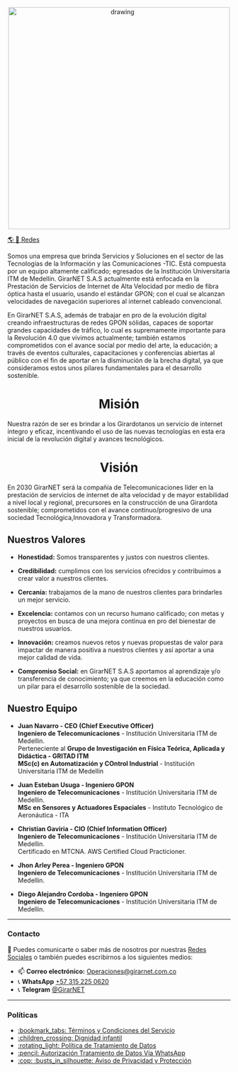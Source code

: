   <p align="center">
    <img src="https://drive.google.com/uc?export=view&id=1IOfE1dKrdg5ScKsoBxPqvmS-VMbQaKjb" alt="drawing" width="500"/>
  </p>
  
[:earth_americas: :rocket: Redes](https://linktr.ee/girarnet)

Somos una empresa que brinda Servicios y Soluciones en el sector de las Tecnologías de la Información y las Comunicaciones -TIC. Está compuesta por un equipo altamente calificado; egresados de la Institución Universitaria ITM de Medellin. GirarNET S.A.S actualmente está enfocada en la Prestación de Servicios de Internet de Alta Velocidad por medio de fibra óptica hasta el usuario, usando el estándar GPON; con el cual se alcanzan velocidades de navegación superiores al internet cableado convencional.

En GirarNET S.A.S, además de trabajar en pro de la evolución digital creando infraestructuras de redes GPON sólidas, capaces de soportar grandes capacidades de tráfico, lo cual es supremamente importante para la Revolución 4.0 que vivimos actualmente; también estamos comprometidos con el avance social por medio del arte, la educación; a través de eventos culturales, capacitaciones y conferencias abiertas al público con el fin de aportar en la disminución de la brecha digital, ya que consideramos estos unos pilares fundamentales para el desarrollo sostenible.

<h1 align="center">Misión</h1>

Nuestra razón de ser es brindar a los Girardotanos un servicio de internet íntegro y eficaz, incentivando el uso de las nuevas tecnologías en esta era inicial de la revolución digital y avances tecnológicos.

<h1 align="center">Visión</h1>

En 2030 GirarNET será la compañía de Telecomunicaciones líder en la prestación de servicios de internet de alta velocidad y de mayor estabilidad a nivel local y regional, precursores en la construcción de una Girardota sostenible; comprometidos con el avance continuo/progresivo de una sociedad Tecnológica,Innovadora y Transformadora.

<h2 align="left">Nuestros Valores</h2>

- **Honestidad:** Somos transparentes y justos con nuestros clientes.

- **Credibilidad:** cumplimos con los servicios ofrecidos y contribuimos a crear valor a nuestros clientes.

- **Cercanía:** trabajamos de la mano de nuestros clientes para brindarles un mejor servicio.

- **Excelencia:** contamos con un recurso humano calificado; con metas y proyectos en busca de una mejora continua en pro del bienestar de nuestros usuarios.

- **Innovación:** creamos nuevos retos y nuevas propuestas de valor para impactar de manera positiva a nuestros clientes y así aportar a una mejor calidad de vida.

- **Compromiso Social:** en GirarNET S.A.S aportamos al aprendizaje y/o transferencia de conocimiento; ya que creemos en la educación como un pilar para el desarrollo sostenible de la sociedad.

<h2 align="left">Nuestro Equipo</h2>

- **Juan Navarro - CEO (Chief Executive Officer)**\
  **Ingeniero de Telecomunicaciones** - Institución Universitaria ITM de Medellin.\
  Perteneciente al **Grupo de Investigación en Física Teórica, Aplicada y Didáctica - GRITAD ITM**\
  **MSc(c) en Automatización y COntrol Industrial** - Institución Universitaria ITM de Medellin
  
- **Juan Esteban Usuga - Ingeniero GPON**\
  **Ingeniero de Telecomunicaciones** - Institución Universitaria ITM de Medellin.\
  **MSc en Sensores y Actuadores Espaciales** - Instituto Tecnológico de Aeronáutica - ITA

- **Christian Gaviria - CIO (Chief Information Officer)**\
  **Ingeniero de Telecomunicaciones** - Institución Universitaria ITM de Medellin.\
  Certificado en MTCNA. AWS Certified Cloud Practicioner.

- **Jhon Arley Perea - Ingeniero GPON**\
  **Ingeniero de Telecomunicaciones** - Institución Universitaria ITM de Medellin.

- **Diego Alejandro Cordoba - Ingeniero GPON**\
  **Ingeniero de Telecomunicaciones** - Institución Universitaria ITM de Medellin.

 
---

<h3 align="left">Contacto</h3>

💬 Puedes comunicarte o saber más de nosotros por nuestras [Redes Sociales](https://linktr.ee/girarnet) o también puedes escribirnos a los siguientes medios:

* :mailbox: **Correo electrónico:** Operaciones@girarnet.com.co
* :telephone_receiver: **WhatsApp** [+57 315 225 0620](https://wa.me/573152250620)
* :telephone_receiver: **Telegram** [@GirarNET](https://t.me/GirarNET)

---
<h3 align="left">Políticas</h3> 

<ul>
  <li><a href="https://github.com/girarnetsas/Terminos-y-Condiciones/blob/main/README.md"> :bookmark_tabs: Términos y Condiciones del Servicio</a></li>
  <li><a href="https://github.com/girarnetsas/Dignidad-infantil/blob/main/README.md"> :children_crossing: Dignidad infantil</a></li>
  <li><a href="https://github.com/girarnetsas/Tratamiento-de-Datos/blob/main/README.md"> :rotating_light: Política de Tratamiento de Datos</a></li>
  <li><a href="https://github.com/girarnetsas/Autorizacion-Tratamiento-Datos-Personales/blob/main/README.md"> :pencil: Autorización Tratamiento de Datos Vía WhatsApp</a></li>
  <li><a href="https://github.com/girarnetsas/Aviso-de-Privacidad-y-Proteccion/blob/main/README.md"> :cop: :busts_in_silhouette:  Aviso de Privacidad y Protección</a></li>
</ul>

<!--

Here are some ideas to get you started:

- 🔭 I’m currently working on ...
- 🌱 I’m currently learning ...
- 👯 I’m looking to collaborate on ...
- 🤔 I’m looking for help with ...
- 💬 Ask me about ...
- 📫 How to reach me: ...
- 😄 Pronouns: ...
- ⚡ Fun fact: ...

-->
